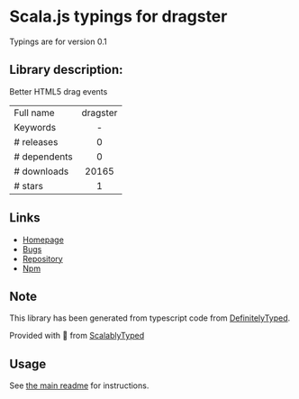 
# Scala.js typings for dragster

Typings are for version 0.1

## Library description:
Better HTML5 drag events

|                    |                 |
| ------------------ | :-------------: |
| Full name          | dragster |
| Keywords           | - |
| # releases         | 0 |
| # dependents       | 0 |
| # downloads        | 20165 |
| # stars            | 1 |

## Links
- [Homepage](https://github.com/bensmithett/dragster)
- [Bugs](https://github.com/bensmithett/dragster/issues)
- [Repository](https://github.com/bensmithett/dragster)
- [Npm](https://www.npmjs.com/package/dragster)
    


## Note
This library has been generated from typescript code from [DefinitelyTyped](https://definitelytyped.org).

Provided with :purple_heart: from [ScalablyTyped](https://github.com/oyvindberg/ScalablyTyped)

## Usage
See [the main readme](../../readme.md) for instructions.


